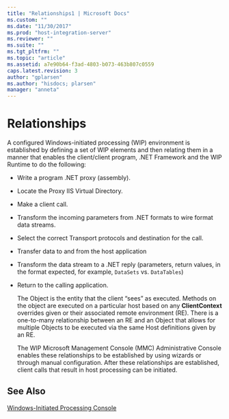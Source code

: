 ```yaml
---
title: "Relationships1 | Microsoft Docs"
ms.custom: ""
ms.date: "11/30/2017"
ms.prod: "host-integration-server"
ms.reviewer: ""
ms.suite: ""
ms.tgt_pltfrm: ""
ms.topic: "article"
ms.assetid: a7e90b64-f3ad-4803-b073-463b807c0559
caps.latest.revision: 3
author: "gplarsen"
ms.author: "hisdocs; plarsen"
manager: "anneta"
---
```

# Relationships
A configured Windows-initiated processing (WIP) environment is established by defining a set of WIP elements and then relating them in a manner that enables the client/client program, .NET Framework and the WIP Runtime to do the following:  
  
- Write a program .NET proxy (assembly).  
  
- Locate the Proxy IIS Virtual Directory.  
  
- Make a client call.  
  
- Transform the incoming parameters from .NET formats to wire format data streams.  
  
- Select the correct Transport protocols and destination for the call.  
  
- Transfer data to and from the host application  
  
- Transform the data stream to a .NET reply (parameters, return values, in the format expected, for example, `DataSets` vs. `DataTables`)  
  
- Return to the calling application.  
  
  The Object is the entity that the client “sees” as executed. Methods on the object are executed on a particular host based on any **ClientContext** overrides given or their associated remote environment (RE). There is a one-to-many relationship between an RE and an Object that allows for multiple Objects to be executed via the same Host definitions given by an RE.  
  
  The WIP Microsoft Management Console (MMC) Administrative Console enables these relationships to be established by using wizards or through manual configuration. After these relationships are established, client calls that result in host processing can be initiated.  
  
## See Also  
 [Windows-Initiated Processing Console](../core/windows-initiated-processing-console1.md)